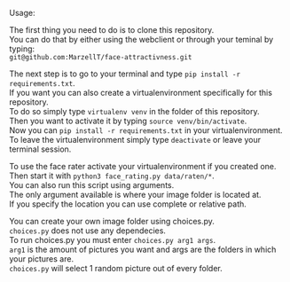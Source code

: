 Usage:      
      
The first thing you need to do is to clone this repository.        
You can do that by either using the webclient or through your teminal by typing:       
`git@github.com:MarzellT/face-attractivness.git`      

The next step is to go to your terminal and type `pip install -r requirements.txt`.     
If you want you can also create a virtualenvironment specifically for this repository.      
To do so simply type `virtualenv venv` in the folder of this repository.      
Then you want to activate it by typing `source venv/bin/activate`.     
Now you can `pip install -r requirements.txt` in your virtualenvironment.    
To leave the virtualenvironment simply type `deactivate` or leave your terminal session.     

To use the face rater activate your virtualenvironment if you created one.      
Then start it with `python3 face_rating.py data/raten/*`.     
You can also run this script using arguments.     
The only argument available is where your image folder is located at.    
If you specify the location you can use complete or relative path.       

You can create your own image folder using choices.py.     
`choices.py` does not use any dependecies.    
To run choices.py you must enter `choices.py arg1 args`.     
`arg1` is the amount of pictures you want and args are the folders in which your pictures are.    
`choices.py` will select 1 random picture out of every folder.
